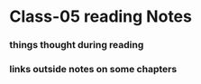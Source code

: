 # Class-05 reading Notes

### things thought during reading



### links outside notes on some chapters